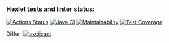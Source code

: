 ### Hexlet tests and linter status:
[![Actions Status](https://github.com/VitalikMetallik/java-project-71/actions/workflows/hexlet-check.yml/badge.svg)](https://github.com/VitalikMetallik/java-project-71/actions)
[![Java CI](https://github.com/VitalikMetallik//java-project-71/actions/workflows/gradle.yml/badge.svg)](https://github.com/VitalikMetallik//java-project-71/actions/workflows/gradle.yml)
[![Maintainability](https://api.codeclimate.com/v1/badges/b3e2407357f8e53f9e86/maintainability)](https://codeclimate.com/github/VitalikMetallik/java-project-71/maintainability)
[![Test Coverage](https://api.codeclimate.com/v1/badges/b3e2407357f8e53f9e86/test_coverage)](https://codeclimate.com/github/VitalikMetallik/java-project-71/test_coverage)

Differ:
[![asciicast](https://asciinema.org/a/dDNGY88t3pCsRopoiokiTQwjr.svg)](https://asciinema.org/a/dDNGY88t3pCsRopoiokiTQwjr)
